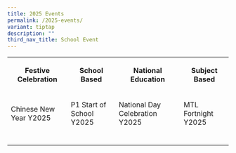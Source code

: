 ```yaml
---
title: 2025 Events
permalink: /2025-events/
variant: tiptap
description: ""
third_nav_title: School Event
---
```

<table style="minWidth: 100px">
<colgroup>
<col>
<col>
<col>
<col>
</colgroup>
<tbody>
<tr>
<th rowspan="1" colspan="1">
<p><strong>Festive Celebration</strong>
</p>
</th>
<th rowspan="1" colspan="1">
<p><strong>School Based</strong>
</p>
</th>
<th rowspan="1" colspan="1">
<p><strong>National Education</strong>
</p>
</th>
<th rowspan="1" colspan="1">
<p><strong>Subject Based</strong>
</p>
</th>
</tr>
<tr>
<td rowspan="1" colspan="1">
<p>Chinese New Year Y2025</p>
</td>
<td rowspan="1" colspan="1">
<p>P1 Start of School Y2025</p>
</td>
<td rowspan="1" colspan="1">
<p>National Day Celebration Y2025</p>
</td>
<td rowspan="1" colspan="1">
<p>MTL Fortnight Y2025</p>
</td>
</tr>
<tr>
<td rowspan="1" colspan="1">
<p></p>
</td>
<td rowspan="1" colspan="1">
<p></p>
</td>
<td rowspan="1" colspan="1">
<p></p>
</td>
<td rowspan="1" colspan="1">
<p></p>
</td>
</tr>
</tbody>
</table>
<p></p>